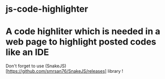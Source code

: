 # js-code-highlighter
A code highliter which is needed in a web page to highlight posted codes like an IDE
=============
Don't forget to use (SnakeJS)[https://github.com/smrsan76/SnakeJS/releases] library !
